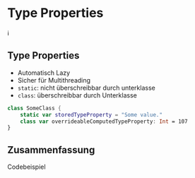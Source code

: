 # Type Properties
ℹ️

## Type Properties

- Automatisch Lazy
- Sicher für Multithreading
- `static`: nicht überschreibbar durch unterklasse
- `class`: überschreibbar durch Unterklasse

```swift
class SomeClass {
    static var storedTypeProperty = "Some value."
    class var overrideableComputedTypeProperty: Int = 107
}
```



## Zusammenfassung
Codebeispiel
